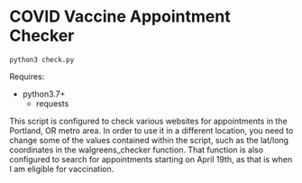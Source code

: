 # COVID Vaccine Appointment Checker

    python3 check.py

Requires:

 * python3.7+
   * requests

This script is configured to check various websites for appointments in the Portland, OR metro area.
In order to use it in a different location, you need to change some of the values contained within the script,
such as the lat/long coordinates in the walgreens_checker function. That function is also configured to search for
appointments starting on April 19th, as that is when I am eligible for vaccination.
